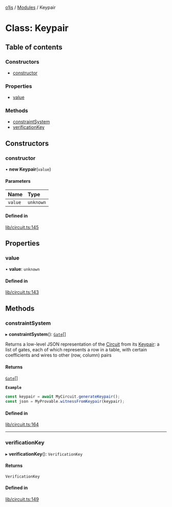 [o1js](../README.md) / [Modules](../modules.md) / Keypair

# Class: Keypair

## Table of contents

### Constructors

- [constructor](Keypair.md#constructor)

### Properties

- [value](Keypair.md#value)

### Methods

- [constraintSystem](Keypair.md#constraintsystem)
- [verificationKey](Keypair.md#verificationkey)

## Constructors

### constructor

• **new Keypair**(`value`)

#### Parameters

| Name | Type |
| :------ | :------ |
| `value` | `unknown` |

#### Defined in

[lib/circuit.ts:145](https://github.com/o1-labs/o1js/blob/5d8e331/src/lib/circuit.ts#L145)

## Properties

### value

• **value**: `unknown`

#### Defined in

[lib/circuit.ts:143](https://github.com/o1-labs/o1js/blob/5d8e331/src/lib/circuit.ts#L143)

## Methods

### constraintSystem

▸ **constraintSystem**(): [`Gate`](../modules.md#gate)[]

Returns a low-level JSON representation of the [Circuit](Circuit.md) from its [Keypair](Keypair.md):
a list of gates, each of which represents a row in a table, with certain coefficients and wires to other (row, column) pairs

#### Returns

[`Gate`](../modules.md#gate)[]

**`Example`**

```ts
const keypair = await MyCircuit.generateKeypair();
const json = MyProvable.witnessFromKeypair(keypair);
```

#### Defined in

[lib/circuit.ts:164](https://github.com/o1-labs/o1js/blob/5d8e331/src/lib/circuit.ts#L164)

___

### verificationKey

▸ **verificationKey**(): `VerificationKey`

#### Returns

`VerificationKey`

#### Defined in

[lib/circuit.ts:149](https://github.com/o1-labs/o1js/blob/5d8e331/src/lib/circuit.ts#L149)
